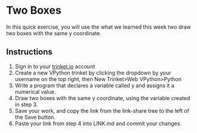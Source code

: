 # Two Boxes

In this quick exercise, you will use the what we learned this week two draw two boxes with the same y coordinate. 

## Instructions 

1. Sign in to your [trinket.io](https://trinket.io/) account
2. Create a new VPython trinket by clicking the dropdown by your username on the top right, then New Trinket>Web VPython>Python
3. Write a program that declares a variable called y and assigns it a numerical value. 
4. Draw two boxes with the same y coordinate, using the variable created in step 3. 
5. Save your work, and copy the link from the link-share tree to the left of the Save button. 
6. Paste your link from step 4 into LINK.md and commit your changes. 

